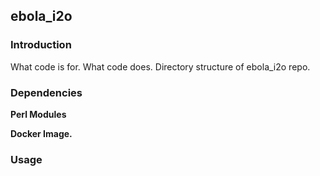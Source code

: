 ## ebola_i2o

### Introduction
What code is for.
What code does.
Directory structure of ebola_i2o repo.

### Dependencies

**Perl Modules**

**Docker Image.**

### Usage
